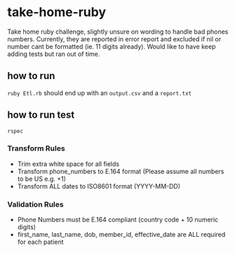 # take-home-ruby
Take home ruby challenge, slightly unsure on wording to handle bad phones numbers.
Currently, they are reported in error report and excluded if nil or number cant be formatted (ie. 11 digits already).
Would like to have keep adding tests but ran out of time.


## how to run

`ruby Etl.rb`
should end up with an `output.csv` and a `report.txt`

## how to run test
`rspec`

### Transform Rules

- Trim extra white space for all fields
- Transform phone_numbers to E.164 format (Please assume all numbers to be US e.g. +1)
- Transform ALL dates to ISO8601 format (YYYY-MM-DD)

### Validation Rules

- Phone Numbers must be E.164 compliant (country code + 10 numeric digits)
- first_name, last_name, dob, member_id, effective_date are ALL required for each patient
